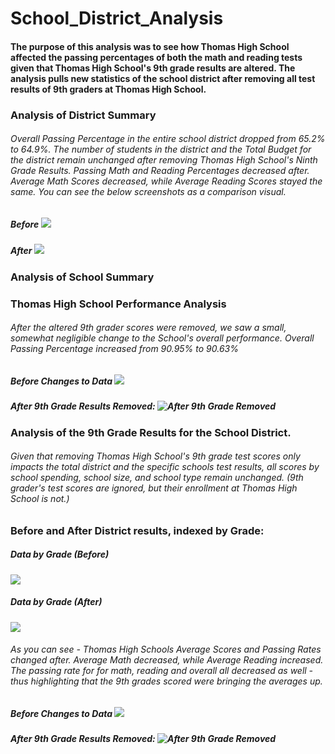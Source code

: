 # School_District_Analysis
#### The purpose of this analysis was to see how Thomas High School affected the passing percentages of both the math and reading tests given that Thomas High School's 9th grade results are altered. The analysis pulls new statistics of the school district after removing all test results of 9th graders at Thomas High School.


### Analysis of District Summary

###### Overall Passing Percentage in the entire school district dropped from 65.2% to 64.9%. The number of students in the district and the Total Budget for the district remain unchanged after removing Thomas High School's Ninth Grade Results. Passing Math and Reading Percentages decreased after. Average Math Scores decreased, while Average Reading Scores stayed the same. You can see the below screenshots as a comparison visual.

##### Before ![](../main/Resources/district_summary_before.png)
##### After ![](../main/Resources/district_summary_after.png)


### Analysis of School Summary


### Thomas High School Performance Analysis
###### After the altered 9th grader scores were removed, we saw a small, somewhat negligible change to the School's overall performance. Overall Passing Percentage increased from 90.95% to 90.63%

##### Before Changes to Data ![](../main/Resources/Before_Results.png)
##### After 9th Grade Results Removed: ![After 9th Grade Removed](../main/Resources/After_Results.png)


### Analysis of the 9th Grade Results for the School District.
###### Given that removing Thomas High School's 9th grade test scores only impacts the total district and the specific schools test results, all scores by school spending, school size, and school type remain unchanged. (9th grader's test scores are ignored, but their enrollment at Thomas High School is not.)

### Before and After District results, indexed by Grade:
##### Data by Grade (Before)
![](../main/Resources/results_by_grade_before.png)
##### Data by Grade (After)  
![](../main/Resources/results_by_grade_after.png)



###### As you can see - Thomas High Schools Average Scores and Passing Rates changed after. Average Math decreased, while Average Reading increased. The passing rate for for math, reading and overall all decreased as well - thus highlighting that the 9th grades scored were bringing the averages up.
##### Before Changes to Data ![](../main/Resources/Before_Results.png)
##### After 9th Grade Results Removed: ![After 9th Grade Removed](../main/Resources/After_Results.png)